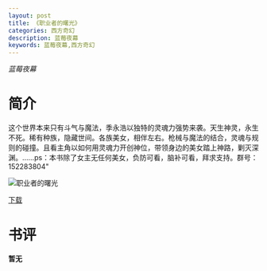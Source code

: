 ```yaml
---
layout: post
title: 《职业者的曙光》
categories: 西方奇幻
description: 蓝莓夜幕
keywords: 蓝莓夜幕,西方奇幻
---
```

*蓝莓夜幕*
# 简介
这个世界本来只有斗气与魔法，季永浩以独特的灵魂力强势来袭。天生神灵，永生不死。稀有种族，隐藏世间。各族美女，相伴左右。枪械与魔法的结合，灵魂与规则的碰撞。且看主角以如何用灵魂力开创神位，带领身边的美女踏上神路，剿灭深渊。……ps：本书除了女主无任何美女，负防可看，脑补可看，拜求支持。群号：152283804"

![职业者的曙光](https://cdn.jsdelivr.net/gh/YYbooks0/yybooks0img@master/bookscover2/职业者的曙光.jpg)

[下载](https://link.jscdn.cn/1drv/aHR0cHM6Ly8xZHJ2Lm1zL3QvcyFBaGU2R2dNWmVFb2poeVFUcmtIbGZiUXFiekMxP2U9VkFVSVpX.txt)

# 书评
**暂无**